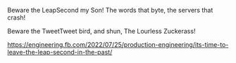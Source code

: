Beware the LeapSecond my Son!
The words that byte, the servers that crash!

Beware the TweetTweet bird, and shun, The Lourless Zuckerass!

https://engineering.fb.com/2022/07/25/production-engineering/its-time-to-leave-the-leap-second-in-the-past/
